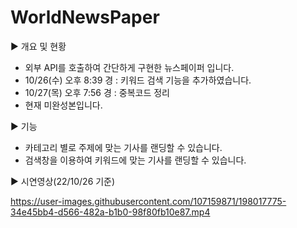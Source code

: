 # WorldNewsPaper

▶ 개요 및 현황
- 외부 API를 호출하여 간단하게 구현한 뉴스페이퍼 입니다.
- 10/26(수) 오후 8:39 경 : 키워드 검색 기능을 추가하였습니다.
- 10/27(목) 오후 7:56 경 : 중복코드 정리
- 현재 미완성본입니다.

▶ 기능
- 카테고리 별로 주제에 맞는 기사를 랜딩할 수 있습니다.
- 검색창을 이용하여 키워드에 맞는 기사를 랜딩할 수 있습니다.

▶ 시연영상(22/10/26 기준)


https://user-images.githubusercontent.com/107159871/198017775-34e45bb4-d566-482a-b1b0-98f80fb10e87.mp4

